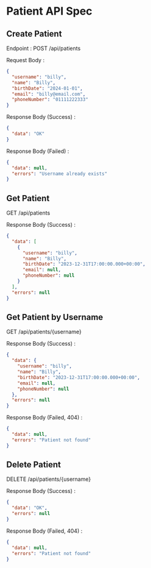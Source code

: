 # Patient API Spec

## Create Patient

Endpoint : POST /api/patients

Request Body :

```json
{
  "username": "billy",
  "name": "Billy",
  "birthDate": "2024-01-01",
  "email": "billy@email.com",
  "phoneNumber": "01111222333"
}
```

Response Body (Success) :

```json
{
  "data": "OK"
}
```

Response Body (Failed) :

```json
{
  "data": null,
  "errors": "Username already exists"
}
```

## Get Patient

GET /api/patients

Response Body (Success) :

```json
{
  "data": [
    {
      "username": "billy",
      "name": "Billy",
      "birthDate": "2023-12-31T17:00:00.000+00:00",
      "email": null,
      "phoneNumber": null
    }
  ],
  "errors": null
}
```

## Get Patient by Username

GET /api/patients/{username}

Response Body (Success) :

```json
{
  "data": {
    "username": "billy",
    "name": "Billy",
    "birthDate": "2023-12-31T17:00:00.000+00:00",
    "email": null,
    "phoneNumber": null
  },
  "errors": null
}
```

Response Body (Failed, 404) :

```json
{
  "data": null,
  "errors": "Patient not found"
}
```

## Delete Patient

DELETE /api/patients/{username}

Response Body (Success) :

```json
{
  "data": "OK",
  "errors": null
}
```

Response Body (Failed, 404) :

```json
{
  "data": null,
  "errors": "Patient not found"
}
```